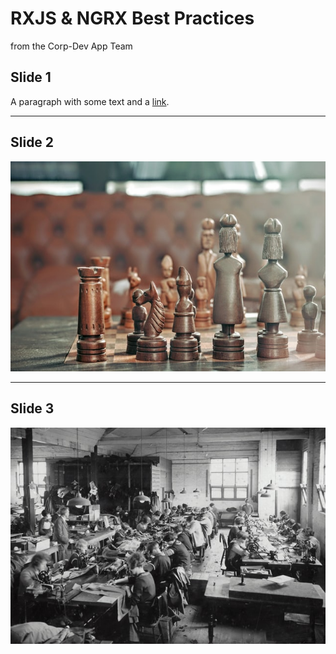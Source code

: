 # RXJS & NGRX Best Practices

from the Corp-Dev App Team

## Slide 1

A paragraph with some text and a [link](http://hakim.se).

---

## Slide 2

![Management](assets/management-small.jpg)

---

## Slide 3

![Assembly LIne](assets/assemblyline-small.jpg)